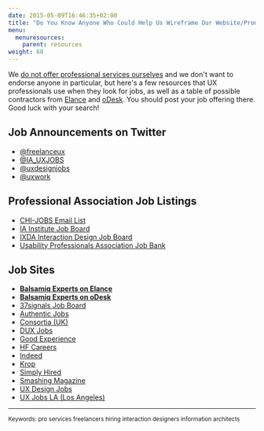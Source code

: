 ```yaml
---
date: 2015-05-09T16:46:35+02:00
title: "Do You Know Anyone Who Could Help Us Wireframe Our Website/Product?"
menu:
  menuresources:
    parent: resources
weight: 60
---
```


We [do not offer professional services ourselves](/sales/consulting/) and we don't want to endorse anyone in particular, but here's a few resources that UX professionals use when they look for jobs, as well as a table of possible contractors from [Elance](http://www.elance.com) and [oDesk](http://www.odesk.com). You should post your job offering there. Good luck with your search!

## Job Announcements on Twitter 

*   [@freelanceux](http://twitter.com/#!/freelanceux)
*   [@IA_UXJOBS](http://twitter.com/IA_uxjobs)
*   [@uxdesignjobs](http://twitter.com/uxdesignjobs)
*   [@uxwork](http://twitter.com/uxwork)

## Professional Association Job Listings 

*   [CHI-JOBS Email List](http://listserv.acm.org/SCRIPTS/WA-ACMLPX.CGI?A0=CHI-JOBS)
*   [IA Institute Job Board](http://lists.iainstitute.org/listinfo.cgi/iai-jobs-iainstitute.org)
*   [IXDA Interaction Design Job Board](http://www.ixda.org/jobs)
*   [Usability Professionals Association Job Bank](http://uxpa.org/job-bank)

## Job Sites 

*   **[Balsamiq Experts on Elance](/resources/balsamiqexpertselance/)**
*   **[Balsamiq Experts on oDesk](/resources/balsamiqexpertsodesk/)**
*   [37signals Job Board](http://jobs.37signals.com/jobs)
*   [Authentic Jobs](http://www.authenticjobs.com/)
*   [Consortia (UK)](http://consortia.co.uk/category/jobs/user-experience-jobs)
*   [DUX Jobs](http://www.duxjobs.com/)
*   [Good Experience](http://goodexperience.com/jobs/)
*   [HF Careers](http://www.hfcareers.com/)
*   [Indeed](http://www.indeed.com/q-Ux-jobs.html)
*   [Krop](http://www.krop.com/)
*   [Simply Hired](http://www.simplyhired.com/a/jobs/list/q-ux+'information+architect'+'interaction+design'+'interface+design')
*   [Smashing Magazine](http://jobs.smashingmagazine.com/)
*   [UX Design Jobs](http://www.uxdesignjobs.net/)
*   [UX Jobs LA (Los Angeles)](http://uxjobsla.com/)

* * *

<small>Keywords: pro services freelancers hiring interaction designers information architects</small>
